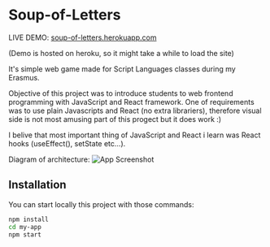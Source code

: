 # Soup-of-Letters

LIVE DEMO: [soup-of-letters.herokuapp.com](https://soup-of-letters.herokuapp.com/)

(Demo is hosted on heroku, so it might take a while to load the site)

It's simple web game made for Script Languages classes during my Erasmus.

Objective of this project was to introduce students to web frontend programming with JavaScript and React framework.
One of requirements was to use plain Javascripts and React (no extra librariers), therefore visual side is not most amusing part of this progect but it does work :)

I belive that most important thing of JavaScript and React i learn was React hooks (useEffect(), setState etc...).

Diagram of architecture:
![App Screenshot](https://publicmichalczysz.s3.eu-central-1.amazonaws.com/soup-of-letters.png)
## Installation
You can start locally this project with those commands:

```bash
npm install
cd my-app
npm start
```
